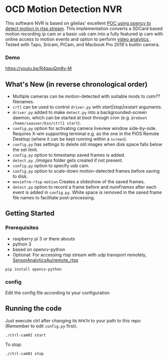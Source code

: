 # OCD Motion Detection NVR

This software NVR is based on gilelias' excellent <a href="https://github.com/gilelias/rtsp-motion">POC using opencv to detect motion in rtsp stream</a>. This implementation converts a SDCard based motion recording ip cam or a basic usb cam into a fully featured ip cam with online access to motion events and option to perform <a href="https://github.com/SensorAnalyticsAus/S-Big_Visual_Analytics"> video analytics </a>. Tested with Tapo, Sricam, PiCam, and Macbook Pro 2018's builtin camera.
### Demo
https://youtu.be/R4qauQm8y-M
## What's New (in reverse chronological order)
* Multiple cameras can be motion-detected with suitable mods to *cam??* filenames.
* `crtl` can be used to control `driver.py` with *start|stop|restart* arguments.
* `driver.py` added to make `detect.py` into a backgrounded-screen daemon, which can be started at boot through cron (e.g. `@reboot /home/saauser/bin/ctrl1 start`). 
* `config.py` option for activating camera liveview window side-by-side. Requires X-win supporting terminal e.g. as the one in the PiOS Remote Desktop (where it can be kept running within a `screen`). 
* `config.py` has settings to delete old images when disk space falls below the set limit.
* `config.py` option to timestamp saved frames is added.
* `detect.py` *./images* folder gets created if not present.
* `config.py` option to specify usb cam.
* `config.py` option to scale-down motion-detected frames before saving to disk.
* `moviefrm-rtsp-motion` Creates a slideshow of the saved frames.
* `detect.py` option to record a frame before and <i>numFrames</i> after each event is added in `config.py`. White space is removed in the saved frame file names to facilitate post-processing.

## Getting Started

### Prerequisites
* raspberry pi 3 or there abouts
* python 3
* based on opencv-python
* Optional: For accessing rtsp stream with udp transport remotely, <a href="https://github.com/SensorAnalyticsAus/remote_rtsp">SensorAnalyticsAu/remote_rtsp</a>

```
pip install opencv-python
```

### config

Edit the config file according to your configuration


## Running the code

Just execute ctrl after changing its `RPATH` to your path to this repo (Remember to edit `config.py` first).
```
./ctrl-cam01 start
```
To stop:
```
./ctrl-cam01 stop
```